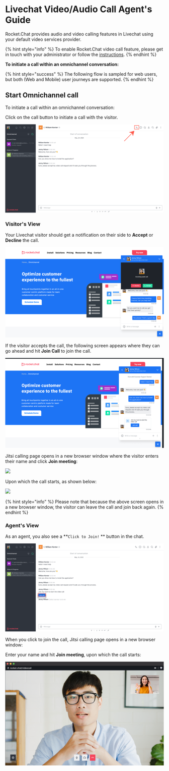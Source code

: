 # Livechat Video/Audio Call Agent's Guide

Rocket.Chat provides audio and video calling features in Livechat using your default video services provider.

{% hint style="info" %}
To enable Rocket.Chat video call feature, please get in touch with your administrator or follow the [instructions](https://docs.rocket.chat/guides/administration/settings/video-conference-admin-guide/omnichannel-video-audio-call-admins-guide).
{% endhint %}

**To initiate a call within an omnichannel conversation:**

{% hint style="success" %}
The following flow is sampled for web users, but both (Web and Mobile) user journeys are supported.
{% endhint %}

## Start Omnichannel call

To initiate a call within an omnichannel conversation:

Click on the call button to initiate a call with the visitor.

![](../../.gitbook/assets/purpledevil0.png)

### Visitor's View

Your Livechat visitor should get a notification on their side to **Accept** or **Decline** the call.

![](../../.gitbook/assets/purpledevil10.png)

If the visitor accepts the call, the following screen appears where they can go ahead and hit **Join Call** to join the call.

![](../../.gitbook/assets/purpledevil300.png)

Jitsi calling page opens in a new browser window where the visitor enters their name and click **Join meeting**:

![](../../.gitbook/assets/2021-12-08\_18-57-02.png)

Upon which the call starts, as shown below:

![](<../../.gitbook/assets/2021-12-08\_19-00-51 (1) (1) (1) (4) (2) (1) (1) (1) (1) (3).png>)

{% hint style="info" %}
Please note that because the above screen opens in a new browser window, the visitor can leave the call and join back again.
{% endhint %}

### Agent's View

As an agent, you also see a \*\*`Click to Join!` \*\* button in the chat.

![](../../.gitbook/assets/purpledevil400.png)

When you click to join the call, Jitsi calling page opens in a new browser window:

Enter your name and hit **Join meeting**, upon which the call starts:

![](../../.gitbook/assets/purpledevil500.png)
